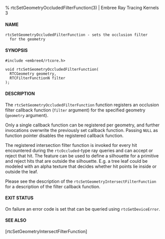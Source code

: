 % rtcSetGeometryOccludedFilterFunction(3) | Embree Ray Tracing Kernels 3

#### NAME

    rtcSetGeometryOccludedFilterFunction - sets the occlusion filter
      for the geometry

#### SYNOPSIS

    #include <embree4/rtcore.h>

    void rtcSetGeometryOccludedFilterFunction(
      RTCGeometry geometry,
      RTCFilterFunctionN filter
    );

#### DESCRIPTION

The `rtcSetGeometryOccludedFilterFunction` function registers an
occlusion filter callback function (`filter` argument) for the
specified geometry (`geometry` argument).

Only a single callback function can be registered per geometry, and
further invocations overwrite the previously set callback function.
Passing `NULL` as function pointer disables the registered callback
function.

The registered intersection filter function is invoked for every hit
encountered during the `rtcOccluded`-type ray queries and can accept
or reject that hit. The feature can be used to define a silhouette for
a primitive and reject hits that are outside the silhouette. E.g. a
tree leaf could be modeled with an alpha texture that decides whether
hit points lie inside or outside the leaf.

Please see the description of the
`rtcSetGeometryIntersectFilterFunction` for a description of the
filter callback function.

#### EXIT STATUS

On failure an error code is set that can be queried using
`rtcGetDeviceError`.

#### SEE ALSO

[rtcSetGeometryIntersectFilterFunction]
